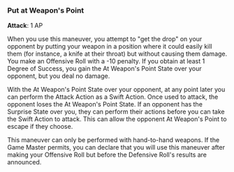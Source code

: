 ### Put at Weapon's Point
**Attack**: 1 AP

When you use this maneuver, you attempt to "get the drop" on your opponent by putting your weapon in a position where it could easily kill them (for instance, a knife at their throat) but without causing them damage. You make an Offensive Roll with a -10 penalty. If you obtain at least 1 Degree of Success, you gain the At Weapon's Point State over your opponent, but you deal no damage.

With the At Weapon's Point State over your opponent, at any point later you can perform the Attack Action as a Swift Action. Once used to attack, the opponent loses the At Weapon's Point State. If an opponent has the Surprise State over you, they can perform their actions before you can take the Swift Action to attack. This can allow the opponent At Weapon's Point to escape if they choose.

This maneuver can only be performed with hand-to-hand weapons. If the Game Master permits, you can declare that you will use this maneuver after making your Offensive Roll but before the Defensive Roll's results are announced.